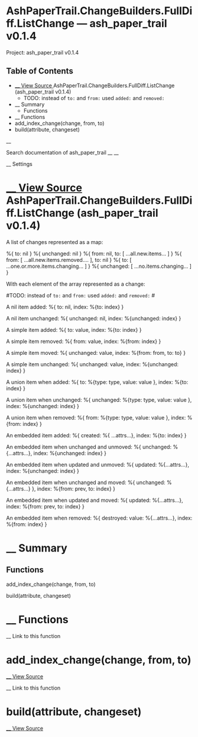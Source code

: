 # AshPaperTrail.ChangeBuilders.FullDiff.ListChange — ash_paper_trail v0.1.4

Project: ash_paper_trail v0.1.4

## Table of Contents

- [ __ View Source ](external_link) AshPaperTrail.ChangeBuilders.FullDiff.ListChange (ash_paper_trail v0.1.4)
  - TODO: instead of `to:` and `from:` used `added:` and `removed:`
- __ Summary
  - Functions
- __ Functions
- add_index_change(change, from, to)
- build(attribute, changeset)

__

Search documentation of ash_paper_trail __ __

__ Settings

#  [ __ View Source ](external_link) AshPaperTrail.ChangeBuilders.FullDiff.ListChange (ash_paper_trail v0.1.4)

A list of changes represented as a map:

%{ to: nil } %{ unchanged: nil } %{ from: nil, to: [ ...all.new.items... ] } %{ from: [ ...all.new.items.removed.... ], to: nil } %{ to: [ ...one.or.more.items.changing... ] } %{ unchanged: [ ...no.items.changing... ] }

With each element of the array represented as a change:

#TODO: instead of `to:` and `from:` used `added:` and `removed:` #

A nil item added: %{ to: nil, index: %{to: index} }

A nil item unchanged: %{ unchanged: nil, index: %{unchanged: index} }

A simple item added: %{ to: value, index: %{to: index} }

A simple item removed: %{ from: value, index: %{from: index} }

A simple item moved: %{ unchanged: value, index: %{from: from, to: to} }

A simple item unchanged: %{ unchanged: value, index: %{unchanged: index} }

A union item when added: %{ to: %{type: type, value: value }, index: %{to: index} }

A union item when unchanged: %{ unchanged: %{type: type, value: value }, index: %{unchanged: index} }

A union item when removed: %{ from: %{type: type, value: value }, index: %{from: index} }

An embedded item added: %{ created: %{ ...attrs...}, index: %{to: index} }

An embedded item when unchanged and unmoved: %{ unchanged: %{...attrs...}, index: %{unchanged: index} }

An embedded item when updated and unmoved: %{ updated: %{...attrs...}, index: %{unchanged: index} }

An embedded item when unchanged and moved: %{ unchanged: %{...attrs...} }, index: %{from: prev, to: index} }

An embedded item when updated and moved: %{ updated: %{...attrs...}, index: %{from: prev, to: index} }

An embedded item when removed: %{ destroyed: value: %{...attrs...}, index: %{from: index} }

#  __ Summary

##  Functions

add_index_change(change, from, to)

build(attribute, changeset)

#  __ Functions

__ Link to this function

# add_index_change(change, from, to)

[ __ View Source ](external_link)

__ Link to this function

# build(attribute, changeset)

[ __ View Source ](external_link)
